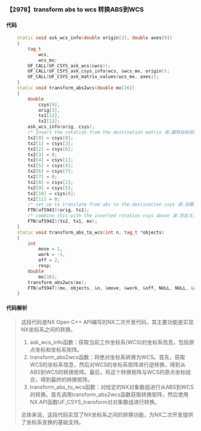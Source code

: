 ### 【2978】transform abs to wcs 转换ABS到WCS

#### 代码

```cpp
    static void ask_wcs_info(double origin[3], double axes[9])  
    {  
        tag_t  
            wcs,  
            wcs_mx;  
        UF_CALL(UF_CSYS_ask_wcs(&wcs));  
        UF_CALL(UF_CSYS_ask_csys_info(wcs, &wcs_mx, origin));  
        UF_CALL(UF_CSYS_ask_matrix_values(wcs_mx, axes));  
    }  
    static void transform_abs2wcs(double mx[16])  
    {  
        double  
            csys[9],  
            orig[3],  
            tx1[12],  
            tx2[12];  
        ask_wcs_info(orig, csys);  
        /* Invert the rotation from the destination matrix 译:翻转目标矩阵的旋转。 */  
        tx2[0] = csys[0];  
        tx2[1] = csys[3];  
        tx2[2] = csys[6];  
        tx2[3] = 0;  
        tx2[4] = csys[1];  
        tx2[5] = csys[4];  
        tx2[6] = csys[7];  
        tx2[7] = 0;  
        tx2[8] = csys[2];  
        tx2[9] = csys[5];  
        tx2[10] = csys[8];  
        tx2[11] = 0;  
        /* set up to translate from abs to the destination csys 译:设置从ABS到目标CSYS的转换 */  
        FTN(uf5943)(orig, tx1);  
        /* combine this with the inverted rotation csys above 译:将此与上述倒转旋转坐标系结合。 */  
        FTN(uf5942)(tx2, tx1, mx);  
    }  
    static void transform_abs_to_wcs(int n, tag_t *objects)  
    {  
        int  
            move = 1,  
            work = -1,  
            off = 2,  
            resp;  
        double  
            mx[16];  
        transform_abs2wcs(mx);  
        FTN(uf5947)(mx, objects, &n, &move, &work, &off, NULL, NULL, &resp);  
    }

```

#### 代码解析

> 这段代码是NX Open C++ API编写的NX二次开发代码，其主要功能是实现NX坐标系之间的转换。
>
> 1. ask_wcs_info函数：获取当前工作坐标系(WCS)的坐标系信息，包括原点坐标和坐标系矩阵。
> 2. transform_abs2wcs函数：将绝对坐标系转换为WCS。首先，获取WCS的坐标系信息，然后对WCS的坐标系矩阵进行逆转换，得到从ABS到WCS的转换矩阵。最后，将这个转换矩阵与WCS的原点坐标组合，得到最终的转换矩阵。
> 3. transform_abs_to_wcs函数：对给定的NX对象数组进行从ABS到WCS的转换。首先调用transform_abs2wcs函数获取转换矩阵，然后使用NX API函数UF_CSYS_transform对对象数组进行转换。
>
> 总体来说，这段代码实现了NX坐标系之间的转换功能，为NX二次开发提供了坐标系变换的基础支持。
>
